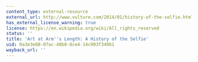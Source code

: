 ```yaml
---
content_type: external-resource
external_url: http://www.vulture.com/2014/01/history-of-the-selfie.html
has_external_license_warning: true
license: https://en.wikipedia.org/wiki/All_rights_reserved
status: ''
title: 'Art at Arm''s Length: A History of the Selfie'
uid: 0a3e3e88-07ac-48b8-8ce4-14c903f349b1
wayback_url: ''
---
```

